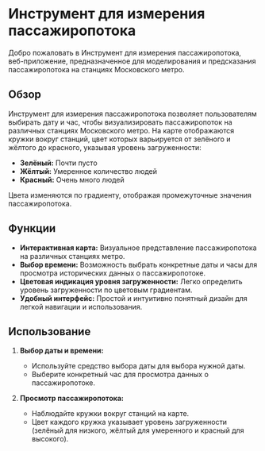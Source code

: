 # Инструмент для измерения пассажиропотока

Добро пожаловать в Инструмент для измерения пассажиропотока, веб-приложение, предназначенное для моделирования и предсказания пассажиропотока на станциях Московского метро.

## Обзор

Инструмент для измерения пассажиропотока позволяет пользователям выбирать дату и час, чтобы визуализировать пассажиропоток на различных станциях Московского метро. На карте отображаются кружки вокруг станций, цвет которых варьируется от зелёного и жёлтого до красного, указывая уровень загруженности:
- **Зелёный:** Почти пусто
- **Жёлтый:** Умеренное количество людей
- **Красный:** Очень много людей

Цвета изменяются по градиенту, отображая промежуточные значения пассажиропотока.

## Функции

- **Интерактивная карта:** Визуальное представление пассажиропотока на различных станциях метро.
- **Выбор времени:** Возможность выбрать конкретные даты и часы для просмотра исторических данных о пассажиропотоке.
- **Цветовая индикация уровня загруженности:** Легко определить уровень загруженности по цветовым градиентам.
- **Удобный интерфейс:** Простой и интуитивно понятный дизайн для легкой навигации и использования.

## Использование

1. **Выбор даты и времени:**
   - Используйте средство выбора даты для выбора нужной даты.
   - Выберите конкретный час для просмотра данных о пассажиропотоке.

2. **Просмотр пассажиропотока:**
   - Наблюдайте кружки вокруг станций на карте.
   - Цвет каждого кружка указывает уровень загруженности (зелёный для низкого, жёлтый для умеренного и красный для высокого).
